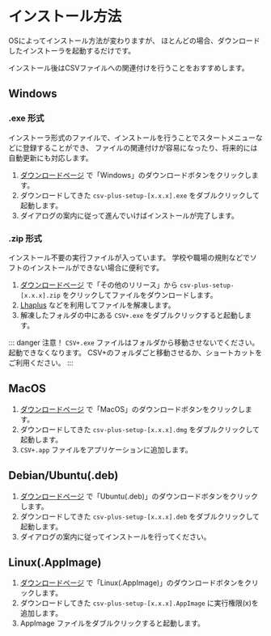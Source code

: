 # インストール方法

OSによってインストール方法が変わりますが、
ほとんどの場合、ダウンロードしたインストーラを起動するだけです。

インストール後はCSVファイルへの関連付けを行うことをおすすめします。

## Windows

### .exe 形式

インストーラ形式のファイルで、インストールを行うことでスタートメニューなどに登録することができ、
ファイルの関連付けが容易になったり、将来的には自動更新にも対応します。

1. [ダウンロードページ](/csv-plus/download) で「Windows」のダウンロードボタンをクリックします。
2. ダウンロードしてきた `csv-plus-setup-[x.x.x].exe` をダブルクリックして起動します。
3. ダイアログの案内に従って進んでいけばインストールが完了します。


### .zip 形式

インストール不要の実行ファイルが入っています。
学校や職場の規則などでソフトのインストールができない場合に便利です。

1. [ダウンロードページ](/csv-plus/download) で「その他のリリース」から `csv-plus-setup-[x.x.x].zip`
   をクリックしてファイルをダウンロードします。
2. [Lhaplus](https://forest.watch.impress.co.jp/library/software/lhaplus/) などを利用してファイルを解凍します。
3. 解凍したフォルダの中にある `CSV+.exe` をダブルクリックすると起動します。

::: danger 注意！
`CSV+.exe` ファイルはフォルダから移動させないでください。起動できなくなります。
CSV+のフォルダごと移動させるか、ショートカットをご利用ください。
:::

## MacOS

1. [ダウンロードページ](/csv-plus/download) で「MacOS」のダウンロードボタンをクリックします。
2. ダウンロードしてきた `csv-plus-setup-[x.x.x].dmg` をダブルクリックして起動します。
3. `CSV+.app` ファイルをアプリケーションに追加します。


## Debian/Ubuntu(.deb)

1. [ダウンロードページ](/csv-plus/download) で「Ubuntu(.deb)」のダウンロードボタンをクリックします。
2. ダウンロードしてきた `csv-plus-setup-[x.x.x].deb` をダブルクリックして起動します。
3. ダイアログの案内に従ってインストールを行ってください。


## Linux(.AppImage)

1. [ダウンロードページ](/csv-plus/download) で「Linux(.AppImage)」のダウンロードボタンをクリックします。
2. ダウンロードしてきた `csv-plus-setup-[x.x.x].AppImage` に実行権限(x)を追加します。
3. AppImage ファイルをダブルクリックすると起動します。
